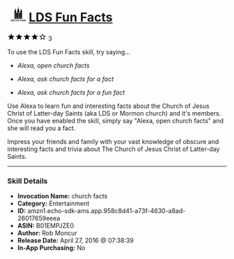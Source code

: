 # &nbsp;<img src="skill_icon" alt="LDS Fun Facts icon" width="36"> [LDS Fun Facts](http://alexa.amazon.com/#skills/amzn1.echo-sdk-ams.app.958c8d41-a73f-4630-a8ad-26017659eeea)
![4 stars](../../images/ic_star_black_18dp_1x.png)![4 stars](../../images/ic_star_black_18dp_1x.png)![4 stars](../../images/ic_star_black_18dp_1x.png)![4 stars](../../images/ic_star_black_18dp_1x.png)![4 stars](../../images/ic_star_border_black_18dp_1x.png) 3

To use the LDS Fun Facts skill, try saying...

* *Alexa, open church facts*

* *Alexa, ask church facts for a fact*

* *Alexa, ask church facts for a fun fact*

Use Alexa to learn fun and interesting facts about the Church of Jesus Christ of Latter-day Saints (aka LDS or Mormon church) and it's members. Once you have enabled the skill, simply say "Alexa, open church facts" and she will read you a fact.

Impress your friends and family with your vast knowledge of obscure and interesting facts and trivia about The Church of Jesus Christ of Latter-day Saints.

***

### Skill Details

* **Invocation Name:** church facts
* **Category:** Entertainment
* **ID:** amzn1.echo-sdk-ams.app.958c8d41-a73f-4630-a8ad-26017659eeea
* **ASIN:** B01EMPJZE0
* **Author:** Rob Moncur
* **Release Date:** April 27, 2016 @ 07:38:39
* **In-App Purchasing:** No

